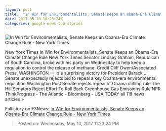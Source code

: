 ```yaml
---
layout: post
title:  "In Win for Environmentalists, Senate Keeps an Obama-Era Climate Change Rule - New York Times"
date: 2017-05-10 18:23:24Z
categories: google-news-top-stories
---
```


![In Win for Environmentalists, Senate Keeps an Obama-Era Climate Change Rule - New York Times](https://static01.nyt.com/images/2017/05/11/science/11METHANE3/11METHANE3-facebookJumbo.jpg)

New York Times In Win for Environmentalists, Senate Keeps an Obama-Era Climate Change Rule New York Times Senator Lindsey Graham, Republican of South Carolina, broke with his party on Wednesday to help keep a regulation to control the release of methane. Credit Cliff Owen/Associated Press. WASHINGTON — In a surprising victory for President Barack ... Senate unexpectedly rejects bid to repeal a key Obama-era environmental regulation Washington Post Senate rejects repeal of Obama drilling rule The Hill Senators Reject Effort To Roll Back Greenhouse Gas Emissions Rule NPR ThinkProgress - The Atlantic - Bloomberg - USA TODAY all 118 news articles »


Full story on F3News: [In Win for Environmentalists, Senate Keeps an Obama-Era Climate Change Rule - New York Times](http://www.f3nws.com/n/Jnrf2E)

> Posted on: Wednesday, May 10, 2017 11:23:24 PM
